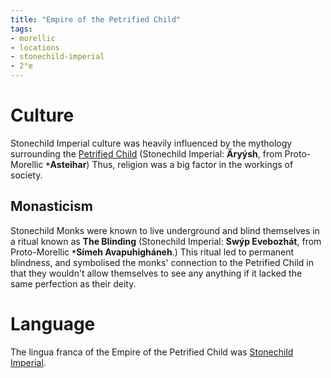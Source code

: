 ```yaml
---
title: "Empire of the Petrified Child"
tags:
- morellic
- locations
- stonechild-imperial
- 2°e
---
```

# Culture
Stonechild Imperial culture was heavily influenced by the mythology surrounding the [Petrified Child](cultures/morellic/deities/petrified-child.md) (Stonechild Imperial: **Äryýsh**, from Proto-Morellic **`*`Asteihar**) Thus, religion was a big factor in the workings of society.

## Monasticism
Stonechild Monks were known to live underground and blind themselves in a ritual known as **The Blinding** (Stonechild Imperial: **Swýp Evebozhát**, from Proto-Morellic **`*`Símeh Avapuhigháneh**.) This ritual led to permanent blindness, and symbolised the monks' connection to the Petrified Child in that they wouldn't allow themselves to see any anything if it lacked the same perfection as their deity.

# Language
The lingua franca of the Empire of the Petrified Child was [Stonechild Imperial](languages/morellic/sarvaran/stonechild-imperial/stonechild-imperial.md).